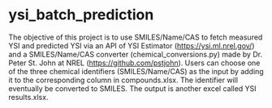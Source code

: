 # ysi_batch_prediction
The objective of this project is to use SMILES/Name/CAS to fetch measured YSI and predicted YSI via an API of YSI Estimator (https://ysi.ml.nrel.gov/) and a SMILES/Name/CAS converter (chemical_conversions.py) made by Dr. Peter St. John at NREL (https://github.com/pstjohn).
Users can choose one of the three chemical identifiers (SMILES/Name/CAS) as the input by adding it to the corresponding column in compounds.xlsx. The identifier will eventually be converted to SMILES. The output is another excel called YSI results.xlsx.
